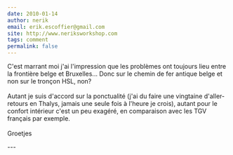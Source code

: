 ```yaml
---
date: 2010-01-14
author: nerik
email: erik.escoffier@gmail.com
site: http://www.neriksworkshop.com
tags: comment
permalink: false
---
```


<p>C'est marrant moi j'ai l'impression que les problèmes ont toujours lieu entre la frontière belge et Bruxelles... Donc sur le chemin de fer antique belge et non sur le tronçon HSL, non?<br />
<br />
Autant je suis d'accord sur la ponctualité (j'ai du faire une vingtaine d'aller-retours en Thalys, jamais une seule fois à l'heure je crois), autant pour le confort intérieur c'est un peu exagéré, en comparaison avec les TGV français par exemple.<br />
<br />
Groetjes</p>
---